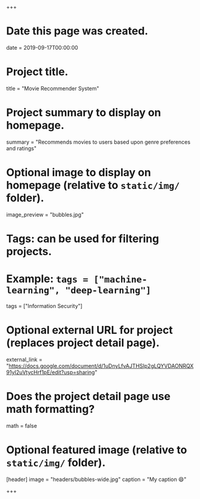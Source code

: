 +++
# Date this page was created.
date = 2019-09-17T00:00:00

# Project title.
title = "Movie Recommender System"

# Project summary to display on homepage.
summary = "Recommends movies to users based upon genre preferences and ratings"

# Optional image to display on homepage (relative to `static/img/` folder).
image_preview = "bubbles.jpg"

# Tags: can be used for filtering projects.
# Example: `tags = ["machine-learning", "deep-learning"]`
tags = ["Information Security"]

# Optional external URL for project (replaces project detail page).
external_link = "https://docs.google.com/document/d/1uDnyLfvAJTHSIp2gLQYVDAONRQX91yI2uVtycHrf1pE/edit?usp=sharing"

# Does the project detail page use math formatting?
math = false

# Optional featured image (relative to `static/img/` folder).
[header]
image = "headers/bubbles-wide.jpg"
caption = "My caption :smile:"

+++
